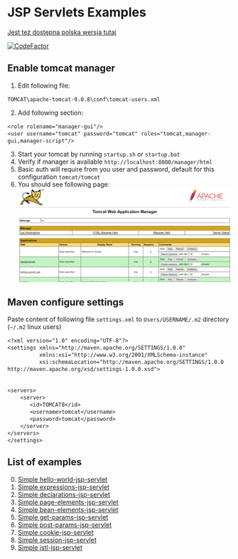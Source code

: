 # JSP Servlets Examples

[Jest też dostępna polska wersja tutaj](README.pl.md)

[![CodeFactor](https://www.codefactor.io/repository/github/towczare/jsp-sda/badge)](https://www.codefactor.io/repository/github/towczare/jsp-sda)

## Enable tomcat manager

1. Edit following file:
```
TOMCAT\apache-tomcat-9.0.8\conf\tomcat-users.xml
```
2. Add following section:
```
<role rolename="manager-gui"/>
<user username="tomcat" password="tomcat" roles="tomcat,manager-gui,manager-script"/>
```
3. Start your tomcat by running `startup.sh` or `startup.bat`
4. Verify if manager is available `http://localhost:8080/manager/html`
5. Basic auth will require from you user and password, default for this configuration `tomcat/tomcat`
6. You should see following page:
![.images/tomcat_manager.png](.images/tomcat_manager.png)

## Maven configure settings
Paste content of following file `settings.xml` to `Users/USERNAME/.m2` directory (`~/.m2` linux users)
```
<?xml version="1.0" encoding="UTF-8"?>
<settings xmlns="http://maven.apache.org/SETTINGS/1.0.0"
          xmlns:xsi="http://www.w3.org/2001/XMLSchema-instance"
          xsi:schemaLocation="http://maven.apache.org/SETTINGS/1.0.0 http://maven.apache.org/xsd/settings-1.0.0.xsd">
 
 
<servers>  
    <server>
       <id>TOMCAT8</id>
       <username>tomcat</username>
       <password>tomcat</password>
    </server>
</servers> 
</settings>
```


## List of examples
0. [Simple hello-world-jsp-servlet](00_hello-world-jsp/README.md)
1. [Simple expressions-jsp-servlet](01_expressions-jsp/README.md)
2. [Simple declarations-jsp-servlet](02_declarations-jsp/README.md)
3. [Simple page-elements-jsp-servlet](03_page-elements-jsp/README.md)
4. [Simple bean-elements-jsp-servlet](04_bean-elements-jsp/README.md)
5. [Simple get-params-jsp-servlet](05_get-method-jsp/README.md)
6. [Simple post-params-jsp-servlet](06_post-method-jsp/README.md)
7. [Simple cookie-jsp-servlet](07_cookie-jsp/README.md)
8. [Simple session-jsp-servlet](08_session-jsp/README.md)
9. [Simple jstl-jsp-servlet](09_jstl-jsp/README.md)
